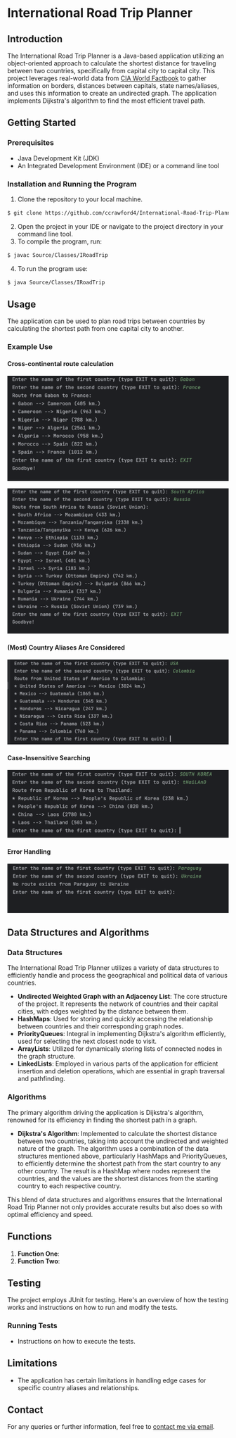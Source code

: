 # International Road Trip Planner

## Introduction
The International Road Trip Planner is a Java-based application utilizing
an object-oriented approach to calculate the shortest distance for traveling
between two countries, specifically from capital city to capital city. This
project leverages real-world data from [CIA World Factbook](https://www.cia.gov/the-world-factbook/field/land-boundaries/)
to gather information on borders, distances between capitals, state names/aliases,
and uses this information to create an undirected graph. The application implements
Dijkstra's algorithm to find the most efficient travel path.

## Getting Started

### Prerequisites
- Java Development Kit (JDK)
- An Integrated Development Environment (IDE) or a command line tool

### Installation and Running the Program
1. Clone the repository to your local machine.
```bash
$ git clone https://github.com/ccrawford4/International-Road-Trip-Planner.git
```
2. Open the project in your IDE or navigate to the project directory in your command line tool.
3. To compile the program, run:
```bash
$ javac Source/Classes/IRoadTrip
```
4. To run the program use:
```bash
$ java Source/Classes/IRoadTrip
```

## Usage
The application can be used to plan road trips between countries by calculating the shortest path from one capital city to another.

### Example Use

#### Cross-continental route calculation
![multi-cont-1.png](./Images/multi-cont-1.png)

![mult-cont-2.png](Images%2Fmult-cont-2.png)

#### (Most) Country Aliases Are Considered
![alias.png](./Images/alias.png)

#### Case-Insensitive Searching
![case-insensitive.png](./Images/case-insensitive.png)

#### Error Handling
![invalid_route.png](./Images/invalid_route.png)

## Data Structures and Algorithms

### Data Structures
The International Road Trip Planner utilizes a variety of data structures to efficiently handle
and process the geographical and political data of various countries.

- **Undirected Weighted Graph with an Adjacency List**: The core structure of the project. It represents the network of countries and their capital cities, with edges weighted by the distance between them.
- **HashMaps**: Used for storing and quickly accessing the relationship between countries and their corresponding graph nodes.
- **PriorityQueues**: Integral in implementing Dijkstra's algorithm efficiently, used for selecting the next closest node to visit.
- **ArrayLists**: Utilized for dynamically storing lists of connected nodes in the graph structure.
- **LinkedLists**: Employed in various parts of the application for efficient insertion and deletion operations, which are essential in graph traversal and pathfinding.

### Algorithms
The primary algorithm driving the application is Dijkstra's algorithm, renowned for its efficiency in finding the shortest path in a graph.

- **Dijkstra's Algorithm**: Implemented to calculate the shortest distance between two countries, taking into account the undirected and weighted nature of the graph. The algorithm uses a combination of the data structures mentioned above, particularly HashMaps and PriorityQueues, to efficiently determine the shortest path from the start country to any other country. The result is a HashMap where nodes represent the countries, and the values are the shortest distances from the starting country to each respective country.

This blend of data structures and algorithms ensures that the International Road Trip Planner not only provides accurate results but also does so with optimal efficiency and speed.


## Functions
1. **Function One**:
2. **Function Two**:

## Testing
The project employs JUnit for testing. Here's an overview of how the testing works and instructions on
how to run and modify the tests.

### Running Tests
- Instructions on how to execute the tests.

## Limitations
- The application has certain limitations in handling edge cases for specific country aliases and relationships.

## Contact
For any queries or further information, feel free to [contact me via email](mailto:ccrawford6@dons.usfca.edu).
